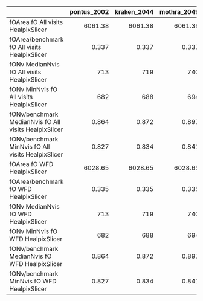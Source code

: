 |                                                       |   pontus_2002 |   kraken_2044 |   mothra_2049 |   nexus_2097 |
|:------------------------------------------------------|--------------:|--------------:|--------------:|-------------:|
| fOArea fO All visits HealpixSlicer                    |      6061.38  |      6061.38  |      6061.38  |     6061.38  |
| fOArea/benchmark fO All visits HealpixSlicer          |         0.337 |         0.337 |         0.337 |        0.337 |
| fONv MedianNvis fO All visits HealpixSlicer           |       713     |       719     |       740     |      721     |
| fONv MinNvis fO All visits HealpixSlicer              |       682     |       688     |       694     |      692     |
| fONv/benchmark MedianNvis fO All visits HealpixSlicer |         0.864 |         0.872 |         0.897 |        0.874 |
| fONv/benchmark MinNvis fO All visits HealpixSlicer    |         0.827 |         0.834 |         0.841 |        0.839 |
| fOArea fO WFD HealpixSlicer                           |      6028.65  |      6028.65  |      6028.65  |     6028.65  |
| fOArea/benchmark fO WFD HealpixSlicer                 |         0.335 |         0.335 |         0.335 |        0.335 |
| fONv MedianNvis fO WFD HealpixSlicer                  |       713     |       719     |       740     |      721     |
| fONv MinNvis fO WFD HealpixSlicer                     |       682     |       688     |       694     |      692     |
| fONv/benchmark MedianNvis fO WFD HealpixSlicer        |         0.864 |         0.872 |         0.897 |        0.874 |
| fONv/benchmark MinNvis fO WFD HealpixSlicer           |         0.827 |         0.834 |         0.841 |        0.839 |
